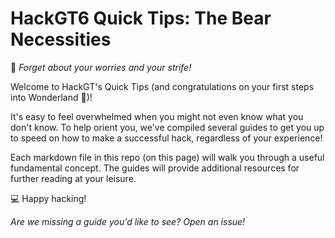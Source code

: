 # HackGT6 Quick Tips: The Bear Necessities

🐻 _Forget about your worries and your strife!_

Welcome to HackGT's Quick Tips (and congratulations on your first steps into Wonderland 🎉)!

It's easy to feel overwhelmed when you might not even know what you don't know. To help orient you, we've compiled several guides to get you up to speed on how to make a successful hack, regardless of your experience!

Each markdown file in this repo (on this page) will walk you through a useful fundamental concept. The guides will provide additional resources for further reading at your leisure.

💻 Happy hacking!

_Are we missing a guide you'd like to see? Open an issue!_